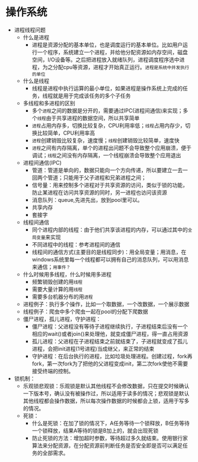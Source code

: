 操作系统
===
* 进程线程问题
  * 什么是进程
    * 进程是资源分配的基本单位，也是调度运行的基本单位。比如用户运行一个程序，系统建立一个进程，并给他分配资源如内存空间，磁盘空间，I/O设备等。之后把进程放入就绪队列，进程调度程序选中进程，为之分配cpu等资源，进程才开始真正运行。`进程是系统中并发执行的单位`
  * 什么是线程
    * 线程是进程中执行运算的最小单位，如果进程是操作系统上完成的任务，线程就是用于完成该任务的多个子任务
  * 多线程和多进程的区别
    * 多个`进程`之间的数据是分开的，需要通过IPC(进程间通信)来实现；多个`线程`由于共享进程的数据空间，所以共享简单
    * `进程`占用内存多，切换比较复杂，CPU利用率低；`线程`占用内存少，切换比较简单，CPU利用率高
    * `进程`创建销毁比较复杂，速度慢；`线程`创建销毁比较简单，速度快
    * `进程`之间有内存隔离，单个的进程出问题不会导致整个应用崩溃，便于调试；`线程`之间没有内存隔离，一个线程崩溃会导致整个应用退出
  * 进程间通信(IPC)
    * 管道：管道是单向的，数据只能向一个方向传递，所以要建立一去一回两个管道；只能用于父子进程和兄弟进程之间；
    * 信号量：用来控制多个进程对于共享资源的访问，类似于锁的功能，防止某进程在访问共享资源的同时，另一进程也访问该资源
    * 消息队列：queue,先进先出，放到pool里可以。
    * 共享内存
    * 套接字
  * 线程间通信
    * 同个进程内部的线程：由于他们共享该进程的内存，可以通过其中的`全局变量`来实现
    * 不同进程中的线程：参考进程间的通信
    * 线程间的通信方式(主要目的是线程同步)：用全局变量；用消息，在windows系统里每一个线程都可以拥有自己的消息队列，可以用消息来通信；`用事件？`
  * 什么时候用多线程，什么时候用多进程
    * 频繁销毁创建的用`线程`
    * 需要大量计算的用`线程`
    * 需要多台机器分布的用`进程`
  * 进程例子：执行多个操作，比如一个取数据，一个改数据，一个展示数据
  * 线程例子：爬虫中多个爬虫一起在pool的分配下爬数据
  * 僵尸进程，孤儿进程，守护进程：
    * 僵尸进程：父进程没有等待子进程继续执行，子进程结束后没有一个相应的wait()或者join()来处理他，就变成僵尸进程，得一直占用资源
    * 孤儿进程：父进程在子进程结束之前就结束了，子进程就变成了孤儿进程，会把init进程(1号进程)当成继父，来正常的结束
    * 守护进程：在后台执行的进程，比如垃圾处理进程。创建过程，fork再fork，第一次fork为了把他的父进程变成init，第二次fork使他不需要接受终端的控制。
* 锁机制：
  * 乐观锁悲观锁：乐观锁是默认其他线程不会修改数据，只在提交时候确认一下版本号，确认没有被操作过，所以适用于读多的情况；悲观锁是默认其他线程都会操作数据，所以每次操作数据的时候都会上锁，适用于写多的情况。
  * 死锁：
    * 什么是死锁：在加了锁的情况下，A任务等待一个锁释放，B任务等待一个锁释放，结果A等待的锁是B加上的，就会出现死锁
    * 防止死锁的方法：增加超时参数，等待超过多久就结束。使用银行家算法来分配资源，在分配资源前判断任务是否安全即是否可以满足任务的全部需求。
